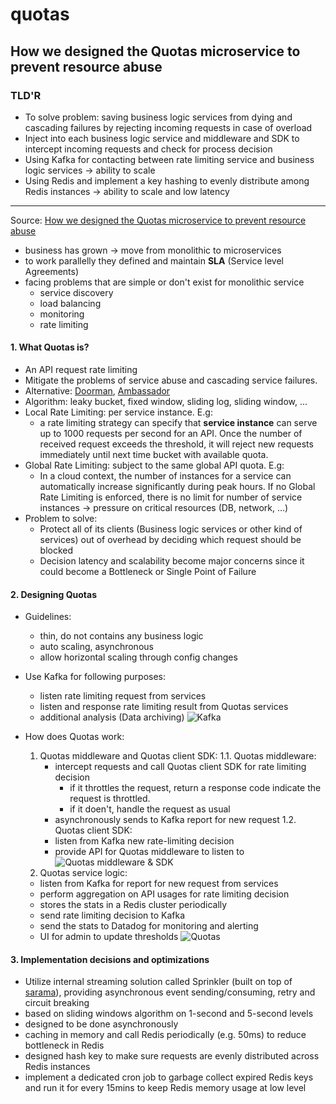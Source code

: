 # quotas

## How we designed the Quotas microservice to prevent resource abuse

### TLD'R
- To solve problem: saving business logic services from dying and cascading failures by rejecting incoming requests in case of overload
- Inject into each business logic service and middleware and SDK to intercept incoming requests and check for process decision
- Using Kafka for contacting between rate limiting service and business logic services -> ability to scale
- Using Redis and implement a key hashing to evenly distribute among Redis instances -> ability to scale and low latency
---

Source: [How we designed the Quotas microservice to prevent resource abuse](https://engineering.grab.com/quotas-service)

- business has grown -> move from monolithic to microservices
- to work parallelly they defined and maintain **SLA** (Service level Agreements)
- facing problems that are simple or don't exist for monolithic service
  - service discovery
  - load balancing
  - monitoring
  - rate limiting

#### 1. What Quotas is?
- An API request rate limiting
- Mitigate the problems of service abuse and cascading service failures.
- Alternative: [Doorman](https://github.com/youtube/doorman/blob/master/doc/design.md), [Ambassador](https://www.getambassador.io/reference/services/rate-limit-service)
- Algorithm: leaky bucket, fixed window, sliding log, sliding window, ...
- Local Rate Limiting: per service instance. E.g: 
  - a rate limiting strategy can specify that **service instance** can serve up to 1000 requests per second for an API. Once the number of received request exceeds the threshold, it will reject new requests immediately until next time bucket with available quota.
- Global Rate Limiting: subject to the same global API quota. E.g:
  - In a cloud context, the number of instances for a service can automatically increase significantly during peak hours. If no Global Rate Limiting is enforced, there is no limit for number of service instances -> pressure on critical resources (DB, network, ...)
- Problem to solve:
  - Protect all of its clients (Business logic services or other kind of services) out of overhead by deciding which request should be blocked
  - Decision latency and scalability become major concerns since it could become a Bottleneck or Single Point of Failure
#### 2. Designing Quotas
- Guidelines:
  - thin, do not contains any business logic
  - auto scaling, asynchronous
  - allow horizontal scaling through config changes

- Use Kafka for following purposes:
  - listen rate limiting request from services
  - listen and response rate limiting result from Quotas services
  - additional analysis (Data archiving)
    ![Kafka](https://engineering.grab.com/img/quotas-service/image_0.jpg)
- How does Quotas work:
  1. Quotas middleware and Quotas client SDK:
    1.1. Quotas middleware:
      - intercept requests and call Quotas client SDK for rate limiting decision
        - if it throttles the request, return a response code indicate the request is throttled.
        - if it doen't, handle the request as usual
      - asynchronously sends to Kafka report for new request
    1.2. Quotas client SDK:
      - listen from Kafka new rate-limiting decision
      - provide API for Quotas middleware to listen to
    ![Quotas middleware & SDK](https://engineering.grab.com/img/quotas-service/image_1.jpg)
  2. Quotas service logic:
    - listen from Kafka for report for new request from services
    - perform aggregation on API usages for rate limiting decision
    - stores the stats in a Redis cluster periodically
    - send rate limiting decision to Kafka
    - send the stats to Datadog for monitoring and alerting
    - UI for admin to update thresholds
    ![Quotas](https://engineering.grab.com/img/quotas-service/image_2.jpg)

#### 3. Implementation decisions and optimizations
- Utilize internal streaming solution called Sprinkler (built on top of [sarama](https://github.com/Shopify/sarama)), providing asynchronous event sending/consuming, retry and circuit breaking
- based on sliding windows algorithm on 1-second and 5-second levels
- designed to be done asynchronously
- caching in memory and call Redis periodically (e.g. 50ms) to reduce bottleneck in Redis
- designed hash key to make sure requests are evenly distributed across Redis instances
- implement a dedicated cron job to garbage collect expired Redis keys and run it for every 15mins to keep Redis memory usage at low level